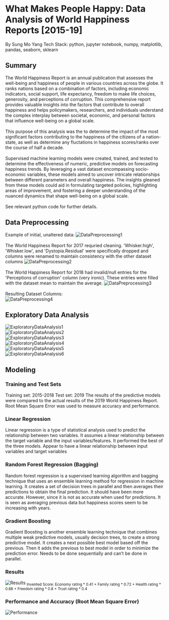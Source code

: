 # What Makes People Happy: Data Analysis of World Happiness Reports [2015-19]
By Sung Mo Yang
Tech Stack: python, jupyter notebook, numpy, matplotlib, pandas, seaborn, sklearn

## Summary
The World Happiness Report is an annual publication that assesses the well-being and happiness of people in various countries across the globe. It ranks nations based on a combination of factors, including economic indicators, social support, life expectancy, freedom to make life choices, generosity, and perceptions of corruption. This comprehensive report provides valuable insights into the factors that contribute to overall happiness and helps policymakers, researchers, and individuals understand the complex interplay between societal, economic, and personal factors that influence well-being on a global scale.<br/><br/>
This purpose of this analysis was the to determine the impact of the most significant factors contributing to the happiness of the citizens of a nation-state, as well as determine any fluctations in happiness scores/ranks over the course of half a decade.<br/><br/>
Supervised machine learning models were created, trained, and tested to determine the effectiveness of numeric, predictive models on forecasting happiness trends. By leveraging a vast dataset encompassing socio-economic variables, these models aimed to uncover intricate relationships between different parameters and overall happiness. The insights gleaned from these models could aid in formulating targeted policies, highlighting areas of improvement, and fostering a deeper understanding of the nuanced dynamics that shape well-being on a global scale.<br/><br/>
See relevant python code for further details.

## Data Preprocessing
Example of initial, unaltered data:
![DataPreprocessing1](/assets/DataPreprocessing1.png)
<br/><br/>
The World Happiness Report for 2017 requried cleaning. 'Whisker.high', 'Whisker.low', and 'Dystopia.Residual' were specifically dropped and columns were renamed to maintain consistency with the other dataset columns
![DataPreprocessing2](/assets/DataPreprocessing2.png)
<br/><br/>
The World Happiness Report for 2018 had invalid/null entries for the 'Perceptions of corruption' column (very ironic). These entries were filled with the dataset mean to maintain the average.
![DataPreprocessing3](/assets/DataPreprocessing3.png)
<br/><br/>
Resulting Dataset Columns:<br/>
![DataPreprocessing4](/assets/DataPreprocessing4.png)

## Exploratory Data Analysis
![ExploratoryDataAnalysis1](/assets/ExploratoryDataAnalysis1.png)<br/>
![ExploratoryDataAnalysis2](/assets/ExploratoryDataAnalysis2.png)<br/>
![ExploratoryDataAnalysis3](/assets/ExploratoryDataAnalysis3.png)<br/>
![ExploratoryDataAnalysis4](/assets/ExploratoryDataAnalysis4.png)<br/>
![ExploratoryDataAnalysis5](/assets/ExploratoryDataAnalysis5.png)<br/>
![ExploratoryDataAnalysis6](/assets/ExploratoryDataAnalysis6.png)

## Modeling
### Training and Test Sets
Training set: 2015-2018
Test set: 2019
The results of the predictive models were compared to the actual results of the 2019 World Happiness Report. Root Mean Square Error was used to measure accuracy and performance.

### Linear Regression
Linear regression is a type of statistical analysis used to predict the relationship between two variables. It assumes a linear relationship between the target variable and the input variables/features. It performed the best of the three models. Appear to have a linear relationship between input variables and target variables

### Random Forest Regression (Bagging)
Random forest regression is a supervised learning algorithm and bagging technique that uses an ensemble learning method for regression in machine learning. It creates a set of decision trees in parallel and then averages their predictions to obtain the final prediction. It should have been more accurate. However, since it is not as accurate when used for predictions.
It is seen as averaging previous data but happiness scores seem to be increasing with years.

### Gradient Boosting
Gradient Boosting is another ensemble learning technique that combines multiple weak predictive models, usually decision trees, to create a strong predictive model. It creates a next possible best model based off the previous. Then it adds the previous to best model in order to minimize the prediction error. Needs to be done sequentially and can’t be done in parallel.

### Results
![Results](/assets/Results.png)
<sub>Invented Score: Economy rating * 0.41 + Family rating * 0.72 + Health rating * 0.88 + Freedom rating * 0.8 + Trust rating * 0.4</sub>


### Performance and Accuracy (Root Mean Square Error)
![Performance](/assets/Performance.png)
